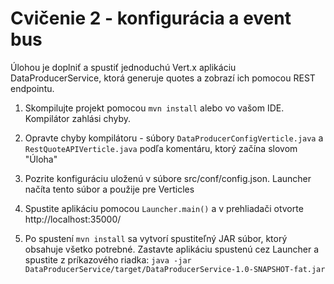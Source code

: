 # Cvičenie 2 - konfigurácia a event bus

Úlohou je doplniť a spustiť jednoduchú Vert.x aplikáciu DataProducerService, ktorá generuje quotes a zobrazí ich pomocou REST endpointu.

1. Skompilujte projekt pomocou `mvn install` alebo vo vašom IDE. Kompilátor zahlási chyby.

2. Opravte chyby kompilátoru - súbory `DataProducerConfigVerticle.java` a `RestQuoteAPIVerticle.java` podľa komentáru, ktorý začína slovom "Úloha"

3. Pozrite konfiguráciu uloženú v súbore src/conf/config.json. Launcher načíta tento súbor a použije pre Verticles

4. Spustite aplikáciu pomocou `Launcher.main()` a v prehliadači otvorte http://localhost:35000/

5. Po spustení `mvn install` sa vytvorí spustiteľný JAR súbor, ktorý obsahuje všetko potrebné. Zastavte aplikáciu spustenú cez Launcher a spustite z príkazového riadka: `java -jar DataProducerService/target/DataProducerService-1.0-SNAPSHOT-fat.jar`